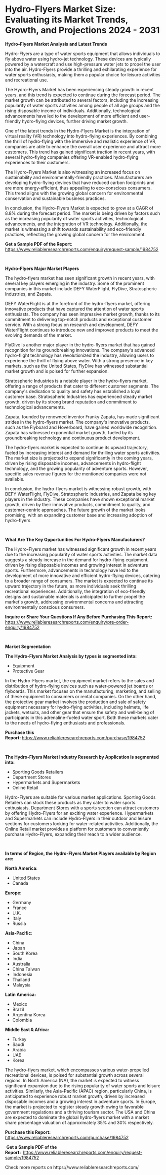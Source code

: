 <p><h1>Hydro-Flyers Market Size: Evaluating its Market Trends, Growth, and Projections 2024 - 2031</h1></p><p><strong>Hydro-Flyers Market Analysis and Latest Trends</strong></p>
<p><p>Hydro-Flyers are a type of water sports equipment that allows individuals to fly above water using hydro-jet technology. These devices are typically powered by a watercraft and use high-pressure water jets to propel the user into the air. Hydro-Flyers provide a thrilling and exhilarating experience for water sports enthusiasts, making them a popular choice for leisure activities and recreational use.</p><p>The Hydro-Flyers Market has been experiencing steady growth in recent years, and this trend is expected to continue during the forecast period. The market growth can be attributed to several factors, including the increasing popularity of water sports activities among people of all age groups and the rising disposable income of individuals. Additionally, technological advancements have led to the development of more efficient and user-friendly hydro-flying devices, further driving market growth.</p><p>One of the latest trends in the Hydro-Flyers Market is the integration of virtual reality (VR) technology into hydro-flying experiences. By combining the thrill of hydro-flying with the immersive and realistic experience of VR, companies are able to enhance the overall user experience and attract more customers. This trend has gained significant traction in recent years, with several hydro-flying companies offering VR-enabled hydro-flying experiences to their customers.</p><p>The Hydro-Flyers Market is also witnessing an increased focus on sustainability and environmentally-friendly practices. Manufacturers are developing hydro-flying devices that have reduced carbon footprints and are more energy-efficient, thus appealing to eco-conscious consumers. This trend aligns with the growing global concern for environmental conservation and sustainable business practices.</p><p>In conclusion, the Hydro-Flyers Market is expected to grow at a CAGR of 8.8% during the forecast period. The market is being driven by factors such as the increasing popularity of water sports activities, technological advancements, and the integration of VR technology. Additionally, the market is witnessing a shift towards sustainability and eco-friendly practices, reflecting the growing global concern for the environment.</p></p>
<p><strong>Get a Sample PDF of the Report:&nbsp;</strong> <a href="https://www.reliableresearchreports.com/enquiry/request-sample/1984752">https://www.reliableresearchreports.com/enquiry/request-sample/1984752</a></p>
<p>&nbsp;</p>
<p><strong>Hydro-Flyers Major Market Players</strong></p>
<p><p>The hydro-flyers market has seen significant growth in recent years, with several key players emerging in the industry. Some of the prominent companies in this market include DEFY WaterFlight, FlyDive, Stratospheric Industries, and Zapata.</p><p>DEFY WaterFlight is at the forefront of the hydro-flyers market, offering innovative products that have captured the attention of water sports enthusiasts. The company has seen impressive market growth, thanks to its commitment to delivering top-notch products and exceptional customer service. With a strong focus on research and development, DEFY WaterFlight continues to introduce new and improved products to meet the evolving demands of the market.</p><p>FlyDive is another major player in the hydro-flyers market that has gained recognition for its groundbreaking innovations. The company's advanced hydro-flight technology has revolutionized the industry, allowing users to experience the thrill of flying above water. With a strong presence in key markets, such as the United States, FlyDive has witnessed substantial market growth and is poised for further expansion.</p><p>Stratospheric Industries is a notable player in the hydro-flyers market, offering a range of products that cater to different customer segments. The company's dedication to quality and safety has established a loyal customer base. Stratospheric Industries has experienced steady market growth, driven by its strong brand reputation and commitment to technological advancements.</p><p>Zapata, founded by renowned inventor Franky Zapata, has made significant strides in the hydro-flyers market. The company's innovative products, such as the Flyboard and Hoverboard, have gained worldwide recognition. Zapata has witnessed exponential market growth, fueled by its groundbreaking technology and continuous product development.</p><p>The hydro-flyers market is expected to continue its upward trajectory, fueled by increasing interest and demand for thrilling water sports activities. The market size is projected to expand significantly in the coming years, driven by rising disposable incomes, advancements in hydro-flight technology, and the growing popularity of adventure sports. However, specific sales revenue figures for the mentioned companies were not available.</p><p>In conclusion, the hydro-flyers market is witnessing robust growth, with DEFY WaterFlight, FlyDive, Stratospheric Industries, and Zapata being key players in the industry. These companies have shown exceptional market growth, driven by their innovative products, commitment to quality, and customer-centric approaches. The future growth of the market looks promising, with an expanding customer base and increasing adoption of hydro-flyers.</p></p>
<p>&nbsp;</p>
<p><strong>What Are The Key Opportunities For Hydro-Flyers Manufacturers?</strong></p>
<p><p>The Hydro-Flyers market has witnessed significant growth in recent years due to the increasing popularity of water sports activities. The market data suggests a steady increase in the demand for hydro-flying equipment, driven by rising disposable incomes and growing interest in adventure sports. Furthermore, advancements in technology have led to the development of more innovative and efficient hydro-flying devices, catering to a broader range of consumers. The market is expected to continue its upward trajectory in the future, as more individuals seek thrilling recreational experiences. Additionally, the integration of eco-friendly designs and sustainable materials is anticipated to further propel the market's growth, addressing environmental concerns and attracting environmentally conscious consumers.</p></p>
<p><strong>Inquire or Share Your Questions If Any Before Purchasing This Report:</strong> <a href="https://www.reliableresearchreports.com/enquiry/pre-order-enquiry/1984752">https://www.reliableresearchreports.com/enquiry/pre-order-enquiry/1984752</a></p>
<p>&nbsp;</p>
<p><strong>Market Segmentation</strong></p>
<p><strong>The Hydro-Flyers Market Analysis by types is segmented into:</strong></p>
<p><ul><li>Equipment</li><li>Protective Gear</li></ul></p>
<p><p>In the Hydro-Flyers market, the equipment market refers to the sales and distribution of hydro-flying devices such as water-powered jet boards or flyboards. This market focuses on the manufacturing, marketing, and selling of these equipment to consumers or rental companies. On the other hand, the protective gear market involves the production and sale of safety equipment necessary for hydro-flying activities, including helmets, life jackets, wetsuits, and other gear that ensure the safety and well-being of participants in this adrenaline-fueled water sport. Both these markets cater to the needs of hydro-flying enthusiasts and professionals.</p></p>
<p><strong>Purchase this Report:&nbsp;</strong><a href="https://www.reliableresearchreports.com/purchase/1984752">https://www.reliableresearchreports.com/purchase/1984752</a></p>
<p>&nbsp;</p>
<p><strong>The Hydro-Flyers Market Industry Research by Application is segmented into:</strong></p>
<p><ul><li>Sporting Goods Retailers</li><li>Department Stores</li><li>Hypermarkets and Supermarkets</li><li>Online Retail</li></ul></p>
<p><p>Hydro-Flyers are suitable for various market applications. Sporting Goods Retailers can stock these products as they cater to water sports enthusiasts. Department Stores with a sports section can attract customers by offering Hydro-Flyers for an exciting water experience. Hypermarkets and Supermarkets can include Hydro-Flyers in their outdoor and leisure sections for customers looking for water-related activities. Additionally, the Online Retail market provides a platform for customers to conveniently purchase Hydro-Flyers, expanding their reach to a wider audience.</p></p>
<p>&nbsp;</p>
<p><strong>In terms of Region, the Hydro-Flyers Market Players available by Region are:</strong></p>
<p>
    <p> <strong> North America: </strong>
        <ul>
            <li>United States</li>
            <li>Canada</li>
        </ul>
        </p> 
    <p> <strong> Europe: </strong>
        <ul>
            <li>Germany</li>
            <li>France</li>
            <li>U.K.</li>
            <li>Italy</li>
            <li>Russia</li>
        </ul>
        </p> 
    <p> <strong> Asia-Pacific: </strong>
        <ul>
            <li>China</li>
            <li>Japan</li>
            <li>South Korea</li>
            <li>India</li>
            <li>Australia</li>
            <li>China Taiwan</li>
            <li>Indonesia</li>
            <li>Thailand</li>
            <li>Malaysia</li>
        </ul>
        </p> 
    <p> <strong> Latin America: </strong>
        <ul>
            <li>Mexico</li>
            <li>Brazil</li>
            <li>Argentina Korea</li>
            <li>Colombia</li>
        </ul>
        </p> 
    <p> <strong> Middle East & Africa: </strong>
        <ul>
            <li>Turkey</li>
            <li>Saudi</li>
            <li>Arabia</li>
            <li>UAE</li>
            <li>Korea</li>
        </ul>
    </p>
    </p>
<p><p>The hydro-flyers market, which encompasses various water-propelled recreational devices, is poised for substantial growth across several regions. In North America (NA), the market is expected to witness significant expansion due to the rising popularity of water sports and leisure activities. Similarly, the Asia-Pacific (APAC) region, particularly China, is anticipated to experience robust market growth, driven by increased disposable incomes and a growing interest in adventure sports. In Europe, the market is projected to register steady growth owing to favorable government regulations and a thriving tourism sector. The USA and China are expected to dominate the global hydro-flyers market with a market share percentage valuation of approximately 35% and 30% respectively.</p></p>
<p><strong>Purchase this Report: </strong><a href="https://www.reliableresearchreports.com/purchase/1984752">https://www.reliableresearchreports.com/purchase/1984752</a></p>
<p>&nbsp;<strong>Get a Sample PDF of the Report:&nbsp;&nbsp;</strong><a href="https://www.reliableresearchreports.com/enquiry/request-sample/1984752">https://www.reliableresearchreports.com/enquiry/request-sample/1984752</a></p>
<p><strong></strong></p>
<p>Check more reports on https://www.reliableresearchreports.com/</p>